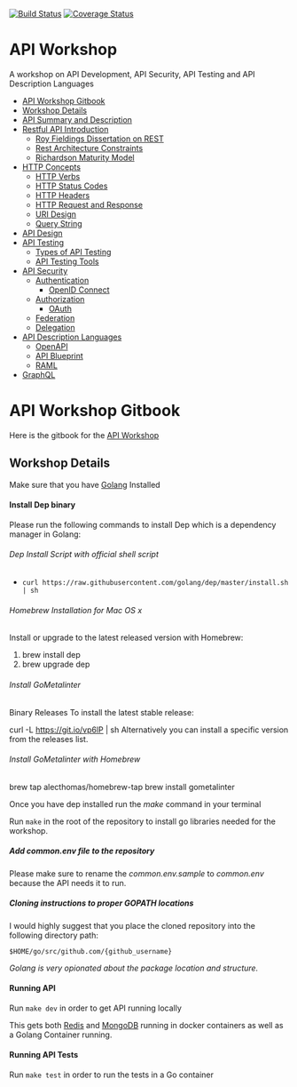 [![Build Status](https://travis-ci.org/jbelmont/api-workshop.svg?branch=master)](https://travis-ci.org/jbelmont/api-workshop)
[![Coverage Status](https://coveralls.io/repos/github/jbelmont/api-workshop/badge.svg?branch=master)](https://coveralls.io/github/jbelmont/api-workshop?branch=master)

# API Workshop

A workshop  on API Development, API Security, API Testing and API Description Languages

* [API Workshop Gitbook](#api-workshop-gitbook)
* [Workshop Details](#workshop-details)
* [API Summary and Description](docs/api-summary.md)
* [Restful API Introduction](docs/restful-intro.md)
  * [Roy Fieldings Dissertation on REST](docs/rest-dissertation.md)
  * [Rest Architecture Constraints](docs/rest-constraints.md)
  * [Richardson Maturity Model](docs/maturity-model.md)
* [HTTP Concepts](docs/http-concepts.md)
  * [HTTP Verbs](docs/http-verbs.md)
  * [HTTP Status Codes](docs/status-codes.md)
  * [HTTP Headers](docs/http-headers.md)
  * [HTTP Request and Response](docs/request-response.md)
  * [URI Design](docs/uri-design.md)
  * [Query String](docs/query-string.md)
* [API Design](docs/api-design.md)
* [API Testing](docs/api-testing.md)
  * [Types of API Testing](docs/types-of-api-testing.md)
  * [API Testing Tools](docs/api-testing-tools.md)
* [API Security](docs/api-security.md)
  * [Authentication](docs/authentication.md)
    * [OpenID Connect](docs/openid-connect.md)
  * [Authorization](docs/authorization.md)
    * [OAuth](docs/oauth.md)
  * [Federation](docs/federation.md)
  * [Delegation](docs/delegation.md)
* [API Description Languages](docs/api-description-languages.md)
  * [OpenAPI](docs/openapi.md)
  * [API Blueprint](docs/api-blueprint.md)
  * [RAML](docs/raml.md)
* [GraphQL](docs/graphql.md)


# API Workshop Gitbook

Here is the gitbook for the [API Workshop](https://www.marcelbelmont.com/api-workshop/)

## Workshop Details

Make sure that you have [Golang](https://golang.org/dl/) Installed

#### Install Dep binary

Please run the following commands to install Dep which is a dependency manager in Golang:

###### Dep Install Script with official shell script

- `curl https://raw.githubusercontent.com/golang/dep/master/install.sh | sh`

###### Homebrew Installation for Mac OS x

Install or upgrade to the latest released version with Homebrew:

1. brew install dep
2. brew upgrade dep


###### Install GoMetalinter

Binary Releases
To install the latest stable release:

curl -L https://git.io/vp6lP | sh
Alternatively you can install a specific version from the releases list.

###### Install GoMetalinter with Homebrew 

brew tap alecthomas/homebrew-tap
brew install gometalinter

Once you have dep installed run the *make* command in your terminal

Run `make` in the root of the repository to install go libraries needed for the workshop.

##### Add common.env file to the repository

Please make sure to rename the *common.env.sample* to *common.env* because the API needs it to run.

##### Cloning instructions to proper GOPATH locations

I would highly suggest that you place the cloned repository into the following directory path:

`$HOME/go/src/github.com/{github_username}`

*Golang is very opionated about the package location and structure.*

#### Running API

Run `make dev` in order to get API running locally

This gets both [Redis](https://redis.io/) and [MongoDB](https://www.mongodb.com/) running in docker containers as well as a Golang Container running.

#### Running API Tests

Run `make test` in order to run the tests in a Go container
